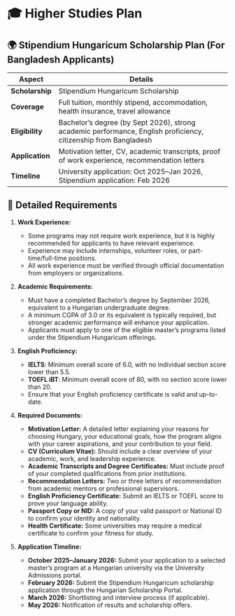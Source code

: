 
# 🎓 Higher Studies Plan

## 🌍 Stipendium Hungaricum Scholarship Plan (For Bangladesh Applicants)

| **Aspect**        | **Details**                                                                         |
| ----------------- | ----------------------------------------------------------------------------------- |
| **Scholarship**   | Stipendium Hungaricum Scholarship                                                  |
| **Coverage**      | Full tuition, monthly stipend, accommodation, health insurance, travel allowance     |
| **Eligibility**   | Bachelor’s degree (by Sept 2026), strong academic performance, English proficiency, citizenship from Bangladesh |
| **Application**   | Motivation letter, CV, academic transcripts, proof of work experience, recommendation letters |
| **Timeline**      | University application: Oct 2025–Jan 2026, Stipendium application: Feb 2026          |

## 📑 Detailed Requirements

1. **Work Experience:**
   - Some programs may not require work experience, but it is highly recommended for applicants to have relevant experience.
   - Experience may include internships, volunteer roles, or part-time/full-time positions.
   - All work experience must be verified through official documentation from employers or organizations.

2. **Academic Requirements:**
   - Must have a completed Bachelor’s degree by September 2026, equivalent to a Hungarian undergraduate degree.
   - A minimum CGPA of 3.0 or its equivalent is typically required, but stronger academic performance will enhance your application.
   - Applicants must apply to one of the eligible master’s programs listed under the Stipendium Hungaricum offerings.

3. **English Proficiency:**
   - **IELTS**: Minimum overall score of 6.0, with no individual section score lower than 5.5.
   - **TOEFL iBT**: Minimum overall score of 80, with no section score lower than 20.
   - Ensure that your English proficiency certificate is valid and up-to-date.

4. **Required Documents:**
   - **Motivation Letter:** A detailed letter explaining your reasons for choosing Hungary, your educational goals, how the program aligns with your career aspirations, and your contribution to your field.
   - **CV (Curriculum Vitae):** Should include a clear overview of your academic, work, and leadership experience.
   - **Academic Transcripts and Degree Certificates:** Must include proof of your completed qualifications from prior institutions.
   - **Recommendation Letters:** Two or three letters of recommendation from academic mentors or professional supervisors.
   - **English Proficiency Certificate:** Submit an IELTS or TOEFL score to prove your language ability.
   - **Passport Copy or NID:** A copy of your valid passport or National ID to confirm your identity and nationality.
   - **Health Certificate:** Some universities may require a medical certificate to confirm your fitness for study.

5. **Application Timeline:**
   - **October 2025–January 2026:** Submit your application to a selected master’s program at a Hungarian university via the University Admissions portal.
   - **February 2026:** Submit the Stipendium Hungaricum scholarship application through the Hungarian Scholarship Portal.
   - **March 2026:** Shortlisting and interview process (if applicable).
   - **May 2026:** Notification of results and scholarship offers.

